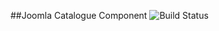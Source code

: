 ##Joomla Catalogue Component  <img src="https://travis-ci.org/saity74/joomla-catalogue-component.svg?branch=master" alt="Build Status" />
